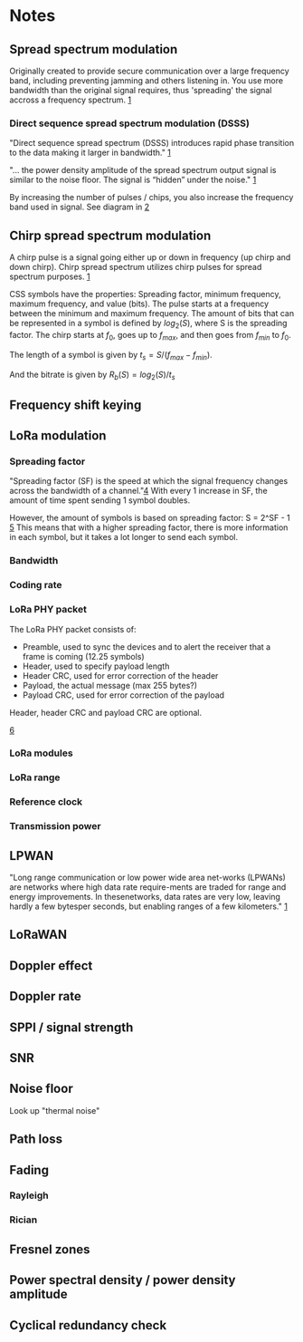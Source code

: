 # Notes

## Spread spectrum modulation

Originally created to provide secure communication over a large frequency band, including preventing jamming and others listening in. You use more bandwidth than the original signal requires, thus 'spreading' the signal accross a frequency spectrum. [1](https://www.ni.com/en/solutions/aerospace-defense/communications-navigation/understanding-spread-spectrum-for-communications.html)

### Direct sequence spread spectrum modulation (DSSS)

"Direct sequence spread spectrum (DSSS) introduces rapid phase transition to the data making it larger in bandwidth." [1](https://www.ni.com/en/solutions/aerospace-defense/communications-navigation/understanding-spread-spectrum-for-communications.html)

"... the power density amplitude of the spread spectrum output signal is similar to the noise floor. The signal is “hidden” under the noise." [1](https://www.ni.com/en/solutions/aerospace-defense/communications-navigation/understanding-spread-spectrum-for-communications.html)

By increasing the number of pulses / chips, you also increase the frequency band used in signal. See diagram in [2](https://lora-developers.semtech.com/documentation/tech-papers-and-guides/lora-and-lorawan/)

## Chirp spread spectrum modulation

A chirp pulse is a signal going either up or down in frequency (up chirp and down chirp). Chirp spread spectrum utilizes chirp pulses for spread spectrum purposes. [1](https://www.researchgate.net/publication/311980840_Chirp_spread_spectrum_as_a_modulation_technique_for_long_range_communication)

CSS symbols have the properties: Spreading factor, minimum frequency, maximum frequency, and value (bits). The pulse starts at a frequency between the minimum and maximum frequency. The amount of bits that can be represented in a symbol is defined by $log_2(S)$, where S is the spreading factor.
The chirp starts at $f_0$, goes up to $f_{max}$, and then goes from $f_{min}$ to $f_0$.

The length of a symbol is given by $t_s = S / (f_{max} - f_{min})$.

And the bitrate is given by $R_b(S) = log_2(S) / t_s$


## Frequency shift keying

## LoRa modulation

### Spreading factor
"Spreading factor (SF) is the speed at which the signal frequency changes across the bandwidth of a channel."[4](https://blog.ttulka.com/lora-spreading-factor-explained/)
With every 1 increase in SF, the amount of time spent sending 1 symbol doubles.

However, the amount of symbols is based on spreading factor:
S = 2^SF - 1 [5](https://ieeexplore.ieee.org/document/8067462)
This means that with a higher spreading factor, there is more information in each symbol, but it takes a lot longer to send each symbol.

### Bandwidth

### Coding rate

### LoRa PHY packet
The LoRa PHY packet consists of:
- Preamble, used to sync the devices and to alert the receiver that a frame is coming (12.25 symbols)
- Header, used to specify payload length
- Header CRC, used for error correction of the header
- Payload, the actual message (max 255 bytes?)
- Payload CRC, used for error correction of the payload

Header, header CRC and payload CRC are optional.

[6](https://www.thethingsnetwork.org/docs/lorawan/lora-phy-format/)

### LoRa modules

### LoRa range

### Reference clock

### Transmission power

## LPWAN

"Long range communication or low power wide area net-works (LPWANs) are networks where high data rate require-ments are traded for range and energy improvements. In thesenetworks, data rates are very low, leaving hardly a few bytesper seconds, but enabling ranges of a few kilometers." [1](https://www.researchgate.net/publication/311980840_Chirp_spread_spectrum_as_a_modulation_technique_for_long_range_communication)

## LoRaWAN

## Doppler effect

## Doppler rate

## SPPI / signal strength

## SNR

## Noise floor

Look up "thermal noise"

## Path loss

## Fading

### Rayleigh

### Rician

## Fresnel zones

## Power spectral density / power density amplitude

## Cyclical redundancy check


